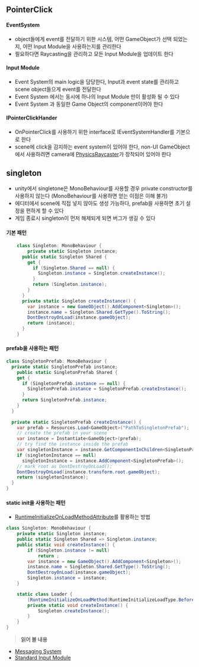 ## PointerClick

#### EventSystem
- object들에게 event를 전달하기 위한 시스템, 어떤 GameObject가 선택 되었는지, 어떤 Input Module을 사용하는지를 관리한다   
- 필요하다면 Raycasting을 관리하고 모든 Input Module을 업데이트 한다   
#### Input Module
- Event System의 main logic을 담당한다, Input과 event state를 관리하고 scene object들으게 event를 전달한다    
- Event System 에서는 동시에 하나의 Input Module 만이 활성화 될 수 있다  
- Event System 과 동일한 Game Object의 component이어야 한다   
#### IPointerClickHander   
- OnPointerClick를 사용하기 위한 interface로 IEventSystemHandler를 기본으로 한다   
- scene에 click을 감지하는 event system이 있어야 한다, non-UI GameObject에서 사용하려면 camera에 [PhysicsRaycaster](https://docs.unity3d.com/2018.3/Documentation/ScriptReference/EventSystems.PhysicsRaycaster.html)가 장착되어 있어야 한다   
## singleton
- unity에서 singletone은 MonoBehaviour를 사용할 경우 private constructor를 사용하지 않는다 (MonoBehaviour를 사용하면 얻는 이점은 이해 불가)   
- 에디터에서 scene에 직접 넣지 않아도 생성 가능하다, prefab을 사용하면 초기 설정을 편하게 할 수 있다   
- 게임 종료시 singleton이 먼저 해제되게 되면 버그가 생길 수 있다   
#### 기본 패턴
```C# 
	class Singleton: MonoBehaviour {
		private static Singleton instance;
	  public static Singleton Shared {
	    get {
	      if (Singleton.Shared == null) {
	        Singleton.instance = Singleton.createInstance();
	      }
	      return (Singleton.instance);
	    }
	  }
	  private static Singleton createInstance() {
	    var instance = new GameObject().AddComponent<Singleton>();
	    instance.name = Singleton.Shared.GetType().ToString();
	    DontDestroyOnLoad(instance.gameObject);
	    return (instance);
	  }
	}
```
#### prefab을 사용하는 패턴   
```C#
class SingletonPrefab: MonoBehaviour {
  private static SingletonPrefab instance;
	public static SingletonPrefab Shared {
    get {
      if (SingletonPrefab.instance == null) {
        SingletonPrefab.instance = SingletonPrefab.createInstance();
      }
      return SingletonPrefab.instance;
    }
  }
	
  private static SingletonPrefab createInstance() {
    var prefab = Resources.Load<GameObject>("PathToSingletonPrefab");
    // create the prefab in your scene
    var instance = Instantiate<GameObject>(prefab);
    // try find the instance inside the prefab
    var singletonInstance = instance.GetComponentInChildren<SingletonPrefab>();
    if (singletonInstance == null)
      singletonInstance = instance.AddComponent<SingletonPrefab>();
    // mark root as DontDestroyOnLoad();
    DontDestroyOnLoad(instance.transform.root.gameObject);
    return (singletonInstance);
  }
}
```
#### static init을 사용하는 패턴
- [RuntimeInitializeOnLoadMethodAttribute](https://docs.unity3d.com/6000.0/Documentation/ScriptReference/RuntimeInitializeOnLoadMethodAttribute.html)를 활용하는 방법     
```C#
class Singleton: MonoBehaviour {
	private static Singleton instance;
	public static Singleton Shared => Singleton.instance;
	public static void createInstance() {
		if (Singleton.instance != null)
			return ;
		var instance = new GameObject().AddComponent<Singleton>();
		instance.name = Singleton.Shared.GetType().ToString();
		DontDestroyOnLoad(instance.gameObject);
		Singleton.instance = instance;
	}

	static class Loader {
		[RuntimeInitializeOnLoadMethod(RuntimeInitializeLoadType.BeforeSceneLoad)]
		private static void createInstance() {
			Singleton.createInstance(); 
		}
	}
}
```
> **읽어 볼 내용**
- [Messaging System](https://docs.unity3d.com/Packages/com.unity.ugui@1.0/manual/MessagingSystem.html)   
- [Standard Input Module](https://docs.unity3d.com/Packages/com.unity.ugui@1.0/manual/script-StandaloneInputModule.html)   